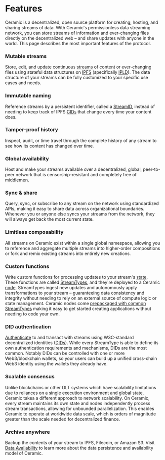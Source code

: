 # Features
Ceramic is a decentralized, open source platform for creating, hosting, and sharing streams of data. With Ceramic's permissionless data streaming network, you can store streams of information and ever-changing files directly on the decentralized web – and share updates with anyone in the world. This page describes the most important features of the protocol.

### **Mutable streams**
Store, edit, and update continuous [streams](./glossary.md#streams) of content or ever-changing files using stateful data structures on [IPFS](./glossary.md#ipfs) (specifically [IPLD](./glossary.md#ipld)). The data structure of your streams can be fully customized to your specific use cases and needs.

### **Immutable naming**
Reference streams by a persistent identifier, called a [StreamID](./glossary.md#streamid), instead of needing to keep track of IPFS [CIDs](./glossary.md#cid) that change every time your content does.

### **Tamper-proof history**
Inspect, audit, or time travel through the complete history of any stream to see how its content has changed over time.

### **Global availability**
Host and make your streams available over a decentralized, global, peer-to-peer network that is censorship-resistant and completely free of middlemen.

### **Sync & share**
Query, sync, or subscribe to any stream on the network using standardized APIs, making it easy to share data across organizational boundaries. Whenever you or anyone else syncs your streams from the network, they will always get back the most current state. 

### **Limitless composability**
All streams on Ceramic exist within a single global namespace, allowing you to reference and aggregate multiple streams into higher-order compositions or fork and remix existing streams into entirely new creations.

### **Custom functions**
Write custom functions for processing updates to your stream's [state](./glossary.md#state). These functions are called [StreamTypes](./glossary.md#streamtypes), and they're deployed to a Ceramic [node](./glossary.md#nodes). StreamTypes ingest new updates and autonomously apply transformations to your stream – guaranteeing data consistency and integrity without needing to rely on an external source of compute logic or state management. Ceramic nodes come [prepackaged with common StreamTypes](../streamtypes/overview.md) making it easy to get started creating applications without needing to code your own.

### **DID authentication**
[Authenticate](./glossary.md#authentication) to and transact with streams using W3C-standard decentralized identities ([DIDs](./glossary.md#dids)). While every StreamType is able to define its own authentication requirements and mechanisms, DIDs are the most common. Notably DIDs can be controlled with one or more Web3/blockchain wallets, so your users can build up a unified cross-chain Web3 identity using the wallets they already have.

### **Scalable consensus**
Unlike blockchains or other DLT systems which have scalability limitations due to reliances on a single execution environment and global state, Ceramic takea a different approach to network scalability. On Ceramic, every stream maintains its own state and nodes independently process stream transactions, allowing for unbounded parallelization. This enables Ceramic to operate at worldwide data scale, which is orders of magnitude greater than the scale needed for decentralized finance.

### **Archive anywhere**
Backup the contents of your stream to IPFS, Filecoin, or Amazon S3. Visit [Data Availability](./advanced/data-availability.md) to learn more about the data persistence and availability model of Ceramic.

</br>
</br>
</br>
